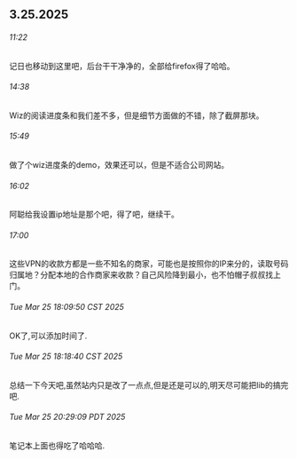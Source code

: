 ## 3.25.2025

###### 11:22

记日也移动到这里吧，后台干干净净的，全部给firefox得了哈哈。

###### 14:38

Wiz的阅读进度条和我们差不多，但是细节方面做的不错，除了截屏那块。

###### 15:49

做了个wiz进度条的demo，效果还可以，但是不适合公司网站。

###### 16:02

阿聪给我设置ip地址是那个吧，得了吧，继续干。

###### 17:00

这些VPN的收款方都是一些不知名的商家，可能也是按照你的IP来分的，读取号码归属地？分配本地的合作商家来收款？自己风险降到最小，也不怕帽子叔叔找上门。

###### Tue Mar 25 18:09:50 CST 2025

OK了,可以添加时间了.

###### Tue Mar 25 18:18:40 CST 2025

总结一下今天吧,虽然站内只是改了一点点,但是还是可以的,明天尽可能把lib的搞完吧.

###### Tue Mar 25 20:29:09 PDT 2025

笔记本上面也得吃了哈哈哈.
